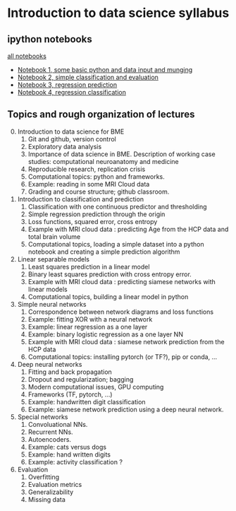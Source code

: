 # Introduction to data science syllabus


## ipython notebooks

[all notebooks](https://github.com/bcaffo/ds4bme_intro/tree/master/lectures)

* [Notebook 1, some basic python and data input and munging](https://github.com/bcaffo/ds4bme_intro/blob/master/lectures/lecture1.ipynb)
* [Notebook 2, simple classification and evaluation](https://github.com/bcaffo/ds4bme_intro/blob/master/lectures/lecture2.ipynb)
* [Notebook 3, regression prediction](https://github.com/bcaffo/ds4bme_intro/blob/master/notebooks/notebook3.ipynb)
* [Notebook 4, regression classification](https://github.com/bcaffo/ds4bme_intro/blob/master/notebooks/notebook4.ipynb)







## Topics and rough organization of lectures
0. Introduction to data science for BME
    1. Git and github, version control
    2. Exploratory data analysis
    3. Importance of data science in BME. Description of working case studies: computational neuroanatomy and medicine
    4. Reproducible research, replication crisis
    5. Computational topics: python and frameworks.
    6. Example: reading in some MRI Cloud data
    7. Grading and course structure; github classroom.    
1. Introduction to classification and prediction
    1. Classification with one continuous predictor and thresholding
    2. Simple regression prediction through the origin
    3. Loss functions, squared error, cross entropy
    4. Example with MRI cloud data : predicting Age from the HCP data and total brain volume
    5. Computational topics, loading a simple dataset into a python notebook and creating a simple prediction algorithm
2. Linear separable models
    1. Least squares prediction in a linear model
    2. Binary least squares prediction with cross entropy error.
    3. Example with MRI cloud data : predicting siamese networks with linear models
    4. Computational topics, building a linear model in python
3. Simple neural networks
    1. Correspondence between network diagrams and loss functions
    2. Example: fitting XOR with a neural network
    3. Example: linear regression as a one layer
    4. Example: binary logistic regression as a one layer NN
    5. Example with MRI cloud data : siamese network prediction from the HCP data
    6. Computational topics: installing pytorch (or TF?), pip or conda, ...
4. Deep neural networks
    1. Fitting and back propagation
    2. Dropout and regularization; bagging
    3. Modern computational issues, GPU computing
    4. Frameworks (TF, pytorch, ...)
    5. Example: handwritten digit classification
    6. Example: siamese network prediction using a deep neural network.
5. Special networks
    1. Convoluational NNs.
    2. Recurrent NNs.
    3. Autoencoders.
    4. Example: cats versus dogs
    5. Example: hand written digits
    6. Example: activity classification ?
6. Evaluation
    1. Overfitting
    2. Evaluation metrics
    3. Generalizability
    4. Missing data
  
